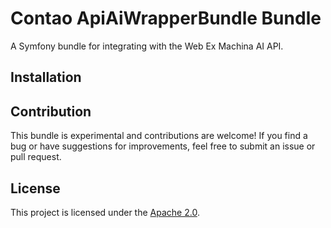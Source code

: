 # Contao ApiAiWrapperBundle Bundle

A Symfony bundle for integrating with the Web Ex Machina AI API.

## Installation



## Contribution

This bundle is experimental and contributions are welcome! If you find a bug or have suggestions for improvements, feel free to submit an issue or pull request.

## License

This project is licensed under the [Apache 2.0](https://github.com/Web-Ex-Machina/api-ai-wrapper-bundle?tab=Apache-2.0-1-ov-file).
